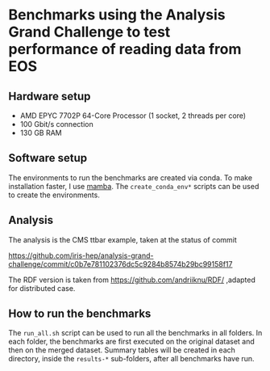 # Benchmarks using the Analysis Grand Challenge to test performance of reading data from EOS

## Hardware setup

* AMD EPYC 7702P 64-Core Processor (1 socket, 2 threads per core)
* 100 Gbit/s connection
* 130 GB RAM

## Software setup

The environments to run the benchmarks are created via conda. To make
installation faster, I use [mamba](https://github.com/conda-forge/miniforge#mambaforge).
The `create_conda_env*` scripts can be used to create the environments.

## Analysis

The analysis is the CMS ttbar example, taken at the status of commit

https://github.com/iris-hep/analysis-grand-challenge/commit/c0b7e781102376dc5c9284b8574b29bc99158f17

The RDF version is taken from https://github.com/andriiknu/RDF/ ,adapted for
distributed case.

## How to run the benchmarks

The `run_all.sh` script can be used to run all the benchmarks in all folders.
In each folder, the benchmarks are first executed on the original dataset and
then on the merged dataset. Summary tables will be created in each directory,
inside the `results-*` sub-folders, after all benchmarks have run.
